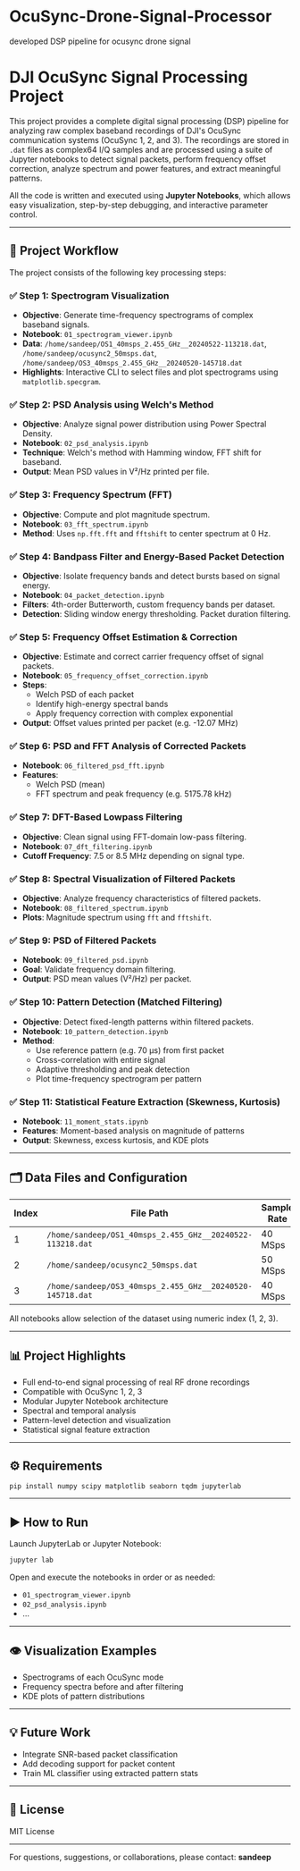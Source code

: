 # OcuSync-Drone-Signal-Processor
developed DSP pipeline for ocusync drone signal

# DJI OcuSync Signal Processing Project

This project provides a complete digital signal processing (DSP) pipeline for analyzing raw complex baseband recordings of DJI's OcuSync communication systems (OcuSync 1, 2, and 3). The recordings are stored in `.dat` files as complex64 I/Q samples and are processed using a suite of Jupyter notebooks to detect signal packets, perform frequency offset correction, analyze spectrum and power features, and extract meaningful patterns.

All the code is written and executed using **Jupyter Notebooks**, which allows easy visualization, step-by-step debugging, and interactive parameter control.

---

## 🔧 Project Workflow

The project consists of the following key processing steps:

### ✅ Step 1: Spectrogram Visualization
- **Objective**: Generate time-frequency spectrograms of complex baseband signals.
- **Notebook**: `01_spectrogram_viewer.ipynb`
- **Data**: `/home/sandeep/OS1_40msps_2.455_GHz__20240522-113218.dat`, `/home/sandeep/ocusync2_50msps.dat`, `/home/sandeep/OS3_40msps_2.455_GHz__20240520-145718.dat`
- **Highlights**: Interactive CLI to select files and plot spectrograms using `matplotlib.specgram`.

### ✅ Step 2: PSD Analysis using Welch's Method
- **Objective**: Analyze signal power distribution using Power Spectral Density.
- **Notebook**: `02_psd_analysis.ipynb`
- **Technique**: Welch's method with Hamming window, FFT shift for baseband.
- **Output**: Mean PSD values in V²/Hz printed per file.

### ✅ Step 3: Frequency Spectrum (FFT)
- **Objective**: Compute and plot magnitude spectrum.
- **Notebook**: `03_fft_spectrum.ipynb`
- **Method**: Uses `np.fft.fft` and `fftshift` to center spectrum at 0 Hz.

### ✅ Step 4: Bandpass Filter and Energy-Based Packet Detection
- **Objective**: Isolate frequency bands and detect bursts based on signal energy.
- **Notebook**: `04_packet_detection.ipynb`
- **Filters**: 4th-order Butterworth, custom frequency bands per dataset.
- **Detection**: Sliding window energy thresholding. Packet duration filtering.

### ✅ Step 5: Frequency Offset Estimation & Correction
- **Objective**: Estimate and correct carrier frequency offset of signal packets.
- **Notebook**: `05_frequency_offset_correction.ipynb`
- **Steps**:
  - Welch PSD of each packet
  - Identify high-energy spectral bands
  - Apply frequency correction with complex exponential
- **Output**: Offset values printed per packet (e.g. -12.07 MHz)

### ✅ Step 6: PSD and FFT Analysis of Corrected Packets
- **Notebook**: `06_filtered_psd_fft.ipynb`
- **Features**: 
  - Welch PSD (mean)
  - FFT spectrum and peak frequency (e.g. 5175.78 kHz)

### ✅ Step 7: DFT-Based Lowpass Filtering
- **Objective**: Clean signal using FFT-domain low-pass filtering.
- **Notebook**: `07_dft_filtering.ipynb`
- **Cutoff Frequency**: 7.5 or 8.5 MHz depending on signal type.

### ✅ Step 8: Spectral Visualization of Filtered Packets
- **Objective**: Analyze frequency characteristics of filtered packets.
- **Notebook**: `08_filtered_spectrum.ipynb`
- **Plots**: Magnitude spectrum using `fft` and `fftshift`.

### ✅ Step 9: PSD of Filtered Packets
- **Notebook**: `09_filtered_psd.ipynb`
- **Goal**: Validate frequency domain filtering.
- **Output**: PSD mean values (V²/Hz) per packet.

### ✅ Step 10: Pattern Detection (Matched Filtering)
- **Objective**: Detect fixed-length patterns within filtered packets.
- **Notebook**: `10_pattern_detection.ipynb`
- **Method**:
  - Use reference pattern (e.g. 70 µs) from first packet
  - Cross-correlation with entire signal
  - Adaptive thresholding and peak detection
  - Plot time-frequency spectrogram per pattern

### ✅ Step 11: Statistical Feature Extraction (Skewness, Kurtosis)
- **Notebook**: `11_moment_stats.ipynb`
- **Features**: Moment-based analysis on magnitude of patterns
- **Output**: Skewness, excess kurtosis, and KDE plots

---

## 🗂️ Data Files and Configuration

| Index | File Path                                                                 | Sample Rate |
|-------|---------------------------------------------------------------------------|--------------|
| 1     | `/home/sandeep/OS1_40msps_2.455_GHz__20240522-113218.dat`                | 40 MSps      |
| 2     | `/home/sandeep/ocusync2_50msps.dat`                                      | 50 MSps      |
| 3     | `/home/sandeep/OS3_40msps_2.455_GHz__20240520-145718.dat`                | 40 MSps      |

All notebooks allow selection of the dataset using numeric index (1, 2, 3).

---

## 📊 Project Highlights
- Full end-to-end signal processing of real RF drone recordings
- Compatible with OcuSync 1, 2, 3
- Modular Jupyter Notebook architecture
- Spectral and temporal analysis
- Pattern-level detection and visualization
- Statistical signal feature extraction

---

## ⚙️ Requirements
```
pip install numpy scipy matplotlib seaborn tqdm jupyterlab
```

---

## ▶️ How to Run
Launch JupyterLab or Jupyter Notebook:
```bash
jupyter lab
```
Open and execute the notebooks in order or as needed:
- `01_spectrogram_viewer.ipynb`
- `02_psd_analysis.ipynb`
- ...

---

## 👁️ Visualization Examples
- Spectrograms of each OcuSync mode
- Frequency spectra before and after filtering
- KDE plots of pattern distributions

---

## 💡 Future Work
- Integrate SNR-based packet classification
- Add decoding support for packet content
- Train ML classifier using extracted pattern stats

---

## 🔐 License
MIT License

---

For questions, suggestions, or collaborations, please contact: **sandeep**


